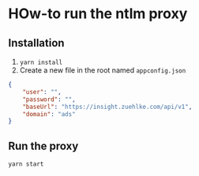 # HOw-to run the ntlm proxy

## Installation

1. ```yarn install```
1. Create a new file in the root named ```appconfig.json```

```json
{
    "user": "",
    "password": "",
    "baseUrl": "https://insight.zuehlke.com/api/v1",
    "domain": "ads"
}
```

## Run the proxy

```yarn start```

